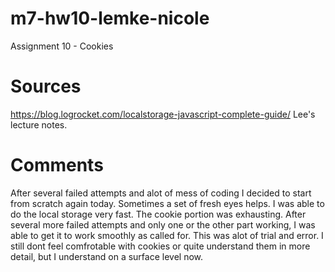 # m7-hw10-lemke-nicole
Assignment 10 - Cookies


# Sources
https://blog.logrocket.com/localstorage-javascript-complete-guide/
Lee's lecture notes.

# Comments
After several failed attempts and alot of mess of coding I decided to start from scratch again today. Sometimes a set of fresh eyes helps. I was able to do the local storage very fast. The cookie portion was exhausting. After several more failed attempts and only one or the other part working, I was able to get it to work smoothly as called for. This was alot of trial and error. I still dont feel comfrotable with cookies or quite understand them in more detail, but I understand on a surface level now.
